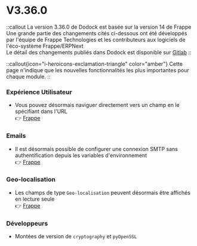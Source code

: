 # V3.36.0

::callout
La version 3.36.0 de Dodock est basée sur la version 14 de Frappe  
Une grande partie des changements cités ci-dessous ont été développés par l'équipe de Frappe Technologies et les contributeurs aux logiciels de l'éco-système Frappe/ERPNext  
Le détail des changements publiés dans Dodock est disponible sur [Gitlab](https://gitlab.com/dokos/dodock/-/releases/v3.36.0)
::

::callout{icon="i-heroicons-exclamation-triangle" color="amber"}
Cette page n'indique que les nouvelles fonctionnalités les plus importantes pour chaque module.
::


### Expérience Utilisateur

- Vous pouvez désormais naviguer directement vers un champ en le spécifiant dans l'URL  
:point_right: [Frappe](https://github.com/frappe/frappe/pull/21174)


### Emails

- Il est désormais possible de configurer une connexion SMTP sans authentification depuis les variables d'environnement  
:point_right: [Frappe](https://github.com/frappe/frappe/pull/21274)


### Geo-localisation

- Les champs de type `Geo-localisation` peuvent désormais être affichés en lecture seule  
:point_right: [Frappe](https://github.com/frappe/frappe/pull/16561)


### Développeurs

- Montées de version de `cryptography` et `pyOpenSSL`
